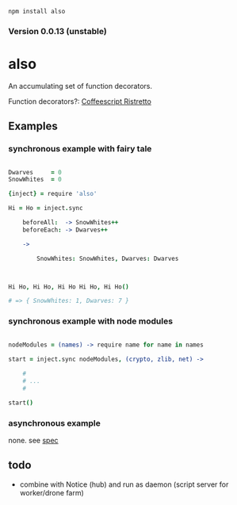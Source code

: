 `npm install also`

### Version 0.0.13 (unstable)

also
====

An accumulating set of function decorators. <br />

Function decorators?: [Coffeescript Ristretto](https://leanpub.com/coffeescript-ristretto)


Examples
--------

### synchronous example with fairy tale


```coffee

Dwarves     = 0
SnowWhites  = 0

{inject} = require 'also'

Hi = Ho = inject.sync

    beforeAll:  -> SnowWhites++
    beforeEach: -> Dwarves++

    -> 

        SnowWhites: SnowWhites, Dwarves: Dwarves



Hi Ho, Hi Ho, Hi Ho Hi Ho, Hi Ho()

# => { SnowWhites: 1, Dwarves: 7 }


```


### synchronous example with node modules


```coffee

nodeModules = (names) -> require name for name in names 
        
start = inject.sync nodeModules, (crypto, zlib, net) -> 

    #
    # ...
    # 

start()

```

### asynchronous example 

none. see [spec](https://github.com/nomilous/also/blob/master/spec/inject/async_spec.coffee)

todo
----

* combine with Notice (hub) and run as daemon (script server for worker/drone farm)

